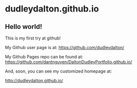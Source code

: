 # dudleydalton.github.io
## Hello world!

This is my first try at github!

My Github user page is at: 
https://github.com/dudleydalton/

My Github Pages repo can be found at:  
https://github.com/dantnguyen/DaltonDudleyPortfolio.github.io/

And, soon, you can see my customized homepage at:

http://dudleydalton.github.io/

